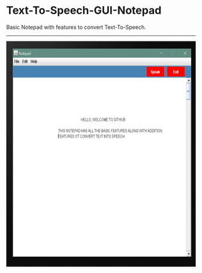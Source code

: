 # Text-To-Speech-GUI-Notepad
Basic Notepad with features to convert Text-To-Speech. 
<br>
<hr>
<img src="notepad.png" height="600" weidth="800" >
